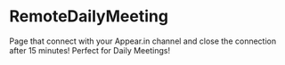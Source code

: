 # RemoteDailyMeeting
Page that connect with your Appear.in channel and close the connection after 15 minutes! Perfect for Daily Meetings!
